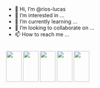 - 👋 Hi, I’m @rios-lucas
- 👀 I’m interested in ...
- 🌱 I’m currently learning ...
- 💞️ I’m looking to collaborate on ...
- 📫 How to reach me ...
<div><br>
  <img src="https://cdn.jsdelivr.net/gh/devicons/devicon/icons/html5/html5-original.svg" height="84" width="42">
  <img src="https://cdn.jsdelivr.net/gh/devicons/devicon/icons/css3/css3-original.svg" height="84" width="42">
  <img src="https://cdn.jsdelivr.net/gh/devicons/devicon/icons/javascript/javascript-original.svg" height="84" width="42">
  <img src="https://cdn.jsdelivr.net/gh/devicons/devicon/icons/python/python-original.svg" height="84" width="42">
  <img src="https://cdn.jsdelivr.net/gh/devicons/devicon/icons/csharp/csharp-original.svg" height="84" width="42">
</div>
